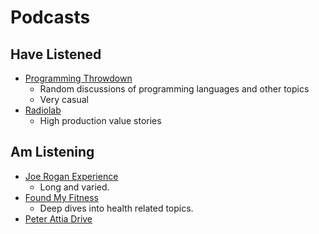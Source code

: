 # Podcasts

## Have Listened

- [Programming Throwdown](https://www.programmingthrowdown.com/)
  - Random discussions of programming languages and other topics
  - Very casual
- [Radiolab](https://www.wnycstudios.org/podcasts/radiolab)
  - High production value stories

## Am Listening

- [Joe Rogan Experience](http://podcasts.joerogan.net/)
  - Long and varied.
- [Found My Fitness](https://www.foundmyfitness.com/)
  - Deep dives into health related topics.
- [Peter Attia Drive](https://peterattiamd.com/podcast/)
